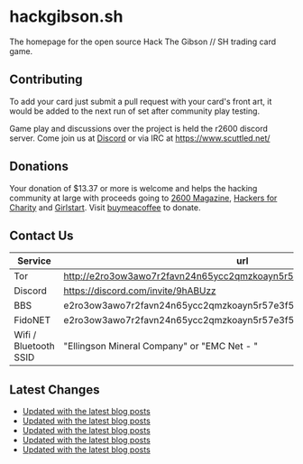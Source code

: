 # hackgibson.sh
The homepage for the open source Hack The Gibson // SH trading card game.


## Contributing

To add your card just submit a pull request with your card's front art, it would be added to the next run of set after community play testing.

Game play and discussions over the project is held the r2600 discord server. Come join us at [Discord](https://discord.com/invite/9hABUzz) or via IRC at https://www.scuttled.net/


## Donations

Your donation of $13.37 or more is welcome and helps the hacking community at large with proceeds going to [2600 Magazine](https://2600.com/), [Hackers for Charity](https://hackersforcharity.org) and [Girlstart](https://girlstart.org).  Visit [buymeacoffee](https://www.buymeacoffee.com/hackgibson.sh) to donate.


## Contact Us

Service | url
-|-
Tor | http://e2ro3ow3awo7r2favn24n65ycc2qmzkoayn5r57e3f56nvjwdcgg32ad.onion
Discord | https://discord.com/invite/9hABUzz
BBS | e2ro3ow3awo7r2favn24n65ycc2qmzkoayn5r57e3f56nvjwdcgg32ad.onion:23
FidoNET | e2ro3ow3awo7r2favn24n65ycc2qmzkoayn5r57e3f56nvjwdcgg32ad.onion:24554
Wifi / Bluetooth SSID | "Ellingson Mineral Company" or "EMC Net - <fidonet address>"

## Latest Changes
<!-- BLOG-POST-LIST:START -->
- [Updated with the latest blog posts](https://github.com/DFW2600/hackgibson.sh/commit/deb382103968d4ce8912605620f33cd9587cfe9f)
- [Updated with the latest blog posts](https://github.com/DFW2600/hackgibson.sh/commit/2f43383e776d5eabce227541fd92299eaee47d4b)
- [Updated with the latest blog posts](https://github.com/DFW2600/hackgibson.sh/commit/dce4ef41593a00b9b6fd89bed42edf68d3e72206)
- [Updated with the latest blog posts](https://github.com/DFW2600/hackgibson.sh/commit/b83d26a8cfa1a6d858aad8cb6bae7767c77d93a5)
- [Updated with the latest blog posts](https://github.com/DFW2600/hackgibson.sh/commit/a13475477a010909a8b5149826f78f1c0bfcf830)
<!-- BLOG-POST-LIST:END -->
